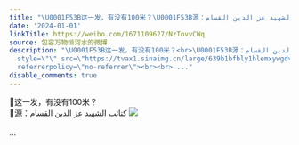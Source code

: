 ```yaml
---
title: "\U0001F53B这一发，有没有100米？\U0001F53B源：كتائب الشهيد عز الدين القسام [图片]"
date: '2024-01-01'
linkTitle: https://weibo.com/1671109627/NzTovvCWq
source: 包容万物恒河水的微博
description: "\U0001F53B这一发，有没有100米？<br>\U0001F53B源：كتائب الشهيد عز الدين القسام <img
  style=\"\" src=\"https://tvax1.sinaimg.cn/large/639b1bfbly1hlemxywgdvj20ze0jydva.jpg\"
  referrerpolicy=\"no-referrer\"><br><br> ..."
disable_comments: true
---
```

🔻这一发，有没有100米？<br>🔻源：كتائب الشهيد عز الدين القسام <img style="" src="https://tvax1.sinaimg.cn/large/639b1bfbly1hlemxywgdvj20ze0jydva.jpg" referrerpolicy="no-referrer"><br><br> ...
